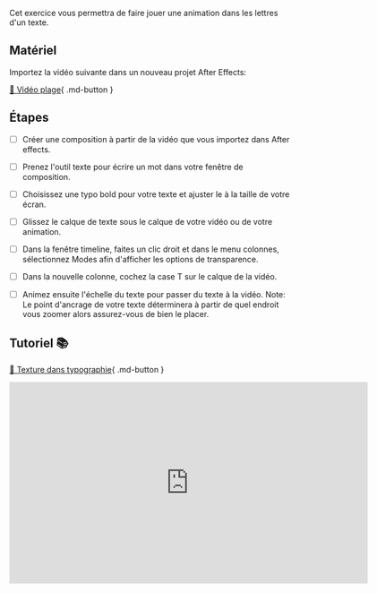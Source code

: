 Cet exercice vous permettra de faire jouer une animation dans les lettres d'un texte.     
      
## Matériel

Importez la vidéo suivante dans un nouveau projet After Effects:   

[📁 Vidéo plage](https://cmontmorency365.sharepoint.com/:v:/s/TIM-582214-Animation2d77/EVjAen2qexdOi4aNctL6KboBQExVet8q7hxarMHSXNK_TQ?e=JVN6uD){ .md-button }       

      



## Étapes

- [ ] Créer une composition à partir de la vidéo que vous importez dans After effects.
- [ ] Prenez l'outil texte pour écrire un mot dans votre fenêtre de composition.
- [ ] Choisissez une typo bold pour votre texte et ajuster le à la taille de votre écran.
- [ ] Glissez le calque de texte sous le calque de votre vidéo ou de votre animation.
- [ ] Dans la fenêtre timeline, faites un clic droit et dans le menu colonnes, sélectionnez Modes afin d'afficher les options de transparence.
- [ ] Dans la nouvelle colonne, cochez la case T sur le calque de la vidéo.
- [ ] Animez ensuite l'échelle du texte pour passer du texte à la vidéo. Note: Le point d'ancrage de votre texte déterminera à partir de quel endroit vous zoomer alors assurez-vous de bien le placer.


      


## Tutoriel 📚
[📁 Texture dans typographie](https://cmontmorency365.sharepoint.com/:v:/s/TIM-582214-Animation2d77/ERPPMtvTbkFNvnqoU-6lV-0BipSXZQEyRrKeQZgwhrApVQ?e=gIu8tY){ .md-button }          

<iframe src="https://cmontmorency365.sharepoint.com/sites/TIM-582214-Animation2d77/_layouts/15/embed.aspx?UniqueId=db32cf13-6ed3-4d41-be7a-a853eea557ed&embed=%7B%22ust%22%3Atrue%2C%22hv%22%3A%22CopyEmbedCode%22%7D&referrer=StreamWebApp&referrerScenario=EmbedDialog.Create" width="640" height="360" frameborder="0" scrolling="no" allowfullscreen title="texture_dans_texte.mp4"></iframe>
